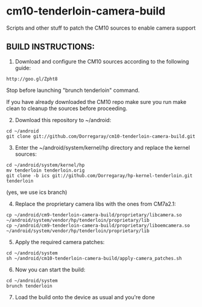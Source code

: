 cm10-tenderloin-camera-build
===========================

Scripts and other stuff to patch the CM10 sources to enable camera support


BUILD INSTRUCTIONS:
-----

1. Download and configure the CM10 sources according to the following guide:
```
http://goo.gl/Zpht8
```
Stop before launching "brunch tenderloin" command.

If you have already downloaded the CM10 repo make sure you run make clean
to cleanup the sources before proceeding.


2. Download this repository to ~/android:
```
cd ~/android
git clone git://github.com/Dorregaray/cm10-tenderloin-camera-build.git
```


3. Enter the ~/android/system/kernel/hp directory and replace the kernel sources:
```
cd ~/android/system/kernel/hp
mv tenderloin tenderloin.orig
git clone -b ics git://github.com/Dorregaray/hp-kernel-tenderloin.git tenderloin
```
(yes, we use ics branch)


4. Replace the proprietary camera libs with the ones from CM7a2.1:
```
cp ~/android/cm9-tenderloin-camera-build/proprietary/libcamera.so ~/android/system/vendor/hp/tenderloin/proprietary/lib
cp ~/android/cm9-tenderloin-camera-build/proprietary/liboemcamera.so ~/android/system/vendor/hp/tenderloin/proprietary/lib
```


5. Apply the required camera patches:
```
cd ~/android/system
sh ~/android/cm10-tenderloin-camera-build/apply-camera_patches.sh
```


6. Now you can start the build:
```
cd ~/android/system
brunch tenderloin
```

7. Load the build onto the device as usual and you're done

